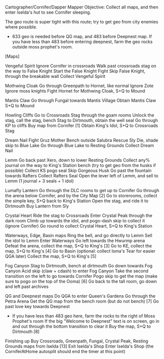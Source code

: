 Cartographer/Cornifer/Dapper Mapper
Objective: Collect all maps, and then enter Iselda's hut to see Cornifer sleeping.

The geo route is super tight with this route; try to get geo from city enemies where possible.
* 633 geo is needed before QG map, and 483 before Deepnest map. If you have less than 483 before entering deepnest, farm the geo rocks outside moss prophet's room.

[Maps]

Vengeful Spirit
	Ignore Cornifer in crossroads
	Walk past crossroads stag on the way to False Knight
	Start the False Knight Fight
	Skip False Knight, through the breakable wall
	Collect Vengeful Spirit

Mothwing Cloak
	Go through Greenpath to Hornet, like normal
	Ignore Zote
	Ignore moss knights
	Fight Hornet for Mothwing Cloak, S+Q to Mound

Mantis Claw
	Go through Fungal towards Mantis Village
	Obtain Mantis Claw
	S+Q to Mound

Howling Cliffs
	Go to Crossroads Stag through the goam rooms
	Unlock the stag, call the stag, bench
	Stag to Dirtmouth, obtain the well seal
	Go through KP to cliffs
	Buy map from Cornifer [1]
	Obtain King's Idol, S+Q to Crossroads Stag

Dream Nail
	Fight Gruz Mother
	Bench outside Salubra
	Rescue Sly
	Die, shade skip to Blue Lake
	Go through Blue Lake to Resting Grounds
	Collect Dream Nail

Lemm
	Go back past Xero, down to lower Resting Grounds
	Collect any% journal on the way to King's Station bench (try to get geo from the husks if possible)
	Collect KS pogo seal
	Skip Gorgeous Husk
	Go past the fountain towards Rafters
	Collect Rafters Seal
	Open the lever left of Lemm, and sell to Lemm (1 journal + 3 seals + 1 idol)

Lumafly Lantern
	Go through the DLC rooms to get up to Cornifer
	Go through the arena below Cornifer, and by the City Map [2]
	Go to storerooms, collect the simple key, S+Q back to King's Station
	Open the stag, and ride it to Dirtmouth
	Buy Lantern from Sly

Crystal Heart
	Ride the stag to Crossroads
	Enter Crystal Peak through the dark room
	Climb up towards the idol, and pogo-dash skip to collect it (ignore Cornifer)
	Go round to collect Crystal Heart, S+Q to King's Station

Waterways, Edge, Basin maps
	Ring the bell, and go directly to Lemm
	Sell the idol to Lemm
	Enter Waterways
	Go left towards the Hwurmp arena
	Defeat the arena, collect the map, S+Q to King's [3]
	Go to KE, collect the map, S+Q to King's [4]
	Go to Basin (optional: collect Isma's Tear for easier QGA later)
	Collect the map, S+Q to King's [5]

Fog Canyon
	Stag to Dirtmouth, bench at dirtmouth
	Go down towards Fog Canyon
	Acid skip (claw + cdash) to enter Fog Canyon
	Take the second transition on the left to go towards Cornifer
	Pogo skip to get the map (make sure to pogo on the top of the Ooma) [6]
	Go back to the tall room, go down and left past archives

QG and Deepnest maps
	Do QGA to enter Queen's Gardens
	Go through the Petra Arena
	Get the QG map from the bench room (but do not bench) [7]
	Go past love key towards Deepnest
+   If you have less than 483 geo here, farm the rocks to the right of Moss Prophet's room
	If the big "Welcome to Deepnest" text is on screen, go in and out through the bottom transition to clear it
	Buy the map, S+Q to Dirtmouth [8]

Finishing up
	Buy Crossroads, Greenpath, Fungal, Crystal Peak, Resting Grounds maps from Iselda [13]
	Exit Iselda's Shop
	Enter Iselda's Shop (the CorniferAtHome autosplit should end the timer at this point)